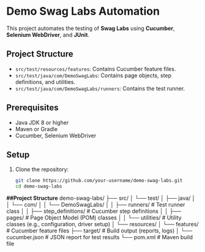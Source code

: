 # Demo Swag Labs Automation

This project automates the testing of **Swag Labs** using **Cucumber**, **Selenium WebDriver**, and **JUnit**.

## Project Structure

- `src/test/resources/features`: Contains Cucumber feature files.
- `src/test/java/com/DemoSwagLabs`: Contains page objects, step definitions, and utilities.
- `src/test/java/com/DemoSwagLabs/runners`: Contains the test runner.

## Prerequisites

- Java JDK 8 or higher
- Maven or Gradle
- Cucumber, Selenium WebDriver

## Setup

1. Clone the repository:
   ```bash
   git clone https://github.com/your-username/demo-swag-labs.git
   cd demo-swag-labs
   
**##Project Structure**
demo-swag-labs/
├── src/
│   └── test/
│       ├── java/
│       │   └── com/
│       │       └── DemoSwagLabs/
│       │           ├── runners/             # Test runner class
│       │           ├── step_definitions/    # Cucumber step definitions
│       │           ├── pages/               # Page Object Model (POM) classes
│       │           └── utilities/           # Utility classes (e.g., configuration, driver setup)
│       └── resources/
│           └── features/                    # Cucumber feature files
├── target/                                 # Build output (reports, logs)
│   └── cucumber.json                      # JSON report for test results
└── pom.xml                                 # Maven build file
